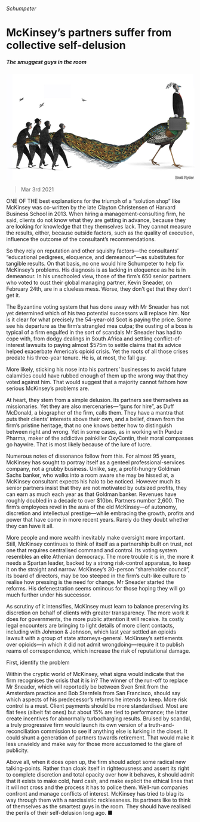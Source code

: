 ###### Schumpeter

# McKinsey’s partners suffer from collective self-delusion 

##### The smuggest guys in the room 

![image](images/20210306_wbd000_0.jpg) 

> Mar 3rd 2021 


ONE OF THE best explanations for the triumph of a “solution shop” like McKinsey was co-written by the late Clayton Christensen of Harvard Business School in 2013. When hiring a management-consulting firm, he said, clients do not know what they are getting in advance, because they are looking for knowledge that they themselves lack. They cannot measure the results, either, because outside factors, such as the quality of execution, influence the outcome of the consultant’s recommendations.


So they rely on reputation and other squishy factors—the consultants’ “educational pedigrees, eloquence, and demeanour”—as substitutes for tangible results. On that basis, no one would hire Schumpeter to help fix McKinsey’s problems. His diagnosis is as lacking in eloquence as he is in demeanour. In his unschooled view, those of the firm’s 650 senior partners who voted to oust their global managing partner, Kevin Sneader, on February 24th, are in a clueless mess. Worse, they don’t get that they don’t get it.



The Byzantine voting system that has done away with Mr Sneader has not yet determined which of his two potential successors will replace him. Nor is it clear for what precisely the 54-year-old Scot is paying the price. Some see his departure as the firm’s strangled mea culpa; the ousting of a boss is typical of a firm engulfed in the sort of scandals Mr Sneader has had to cope with, from dodgy dealings in South Africa and settling conflict-of-interest lawsuits to paying almost $575m to settle claims that its advice helped exacerbate America’s opioid crisis. Yet the roots of all those crises predate his three-year tenure. He is, at most, the fall guy. 


More likely, sticking his nose into his partners’ businesses to avoid future calamities could have rubbed enough of them up the wrong way that they voted against him. That would suggest that a majority cannot fathom how serious McKinsey’s problems are.


At heart, they stem from a simple delusion. Its partners see themselves as missionaries. Yet they are also mercenaries—“guns for hire”, as Duff McDonald, a biographer of the firm, calls them. They have a mantra that puts their clients’ interests above their own, and a belief, drawn from the firm’s pristine heritage, that no one knows better how to distinguish between right and wrong. Yet in some cases, as in working with Purdue Pharma, maker of the addictive painkiller OxyContin, their moral compasses go haywire. That is most likely because of the lure of lucre. 


Numerous notes of dissonance follow from this. For almost 95 years, McKinsey has sought to portray itself as a genteel professional-services company, not a grubby business. Unlike, say, a profit-hungry Goldman Sachs banker, who walks into a room aware she may be hissed at, a McKinsey consultant expects his halo to be noticed. However much its senior partners insist that they are not motivated by outsized profits, they can earn as much each year as that Goldman banker. Revenues have roughly doubled in a decade to over $10bn. Partners number 2,600. The firm’s employees revel in the aura of the old McKinsey—of autonomy, discretion and intellectual prestige—while embracing the growth, profits and power that have come in more recent years. Rarely do they doubt whether they can have it all. 


More people and more wealth inevitably make oversight more important. Still, McKinsey continues to think of itself as a partnership built on trust, not one that requires centralised command and control. Its voting system resembles an elite Athenian democracy. The more trouble it is in, the more it needs a Spartan leader, backed by a strong risk-control apparatus, to keep it on the straight and narrow. McKinsey’s 30-person “shareholder council”, its board of directors, may be too steeped in the firm’s cult-like culture to realise how pressing is the need for change. Mr Sneader started the reforms. His defenestration seems ominous for those hoping they will go much further under his successor. 


As scrutiny of it intensifies, McKinsey must learn to balance preserving its discretion on behalf of clients with greater transparency. The more work it does for governments, the more public attention it will receive. Its costly legal encounters are bringing to light details of more client contacts, including with Johnson &amp; Johnson, which last year settled an opioids lawsuit with a group of state attorneys-general. McKinsey’s settlements over opioids—in which it did not admit wrongdoing—require it to publish reams of correspondence, which increase the risk of reputational damage.

First, identify the problem


Within the cryptic world of McKinsey, what signs would indicate that the firm recognises the crisis that it is in? The winner of the run-off to replace Mr Sneader, which will reportedly be between Sven Smit from the Amsterdam practice and Bob Sternfels from San Francisco, should say which aspects of his predecessor’s reforms he intends to keep. More risk control is a must. Client payments should be more standardised. Most are flat fees (albeit fat ones) but about 15% are tied to performance; the latter create incentives for abnormally turbocharging results. Bruised by scandal, a truly progressive firm would launch its own version of a truth-and-reconciliation commission to see if anything else is lurking in the closet. It could shunt a generation of partners towards retirement. That would make it less unwieldy and make way for those more accustomed to the glare of publicity. 


Above all, when it does open up, the firm should adopt some radical new talking-points. Rather than cloak itself in righteousness and assert its right to complete discretion and total opacity over how it behaves, it should admit that it exists to make cold, hard cash, and make explicit the ethical lines that it will not cross and the process it has to police them. Well-run companies confront and manage conflicts of interest. McKinsey has tried to blag its way through them with a narcissistic recklessness. Its partners like to think of themselves as the smartest guys in the room. They should have realised the perils of their self-delusion long ago. ■

